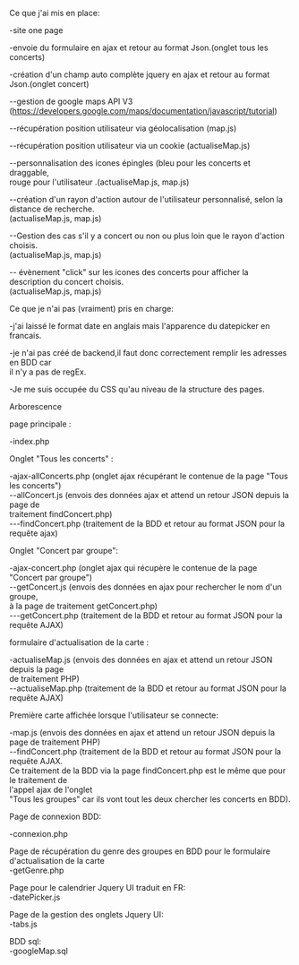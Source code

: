 Ce que j'ai mis en place:<br>

-site one page<br>

-envoie du formulaire en ajax et retour au format Json.(onglet tous les concerts)<br>

-création d'un champ auto complète jquery en ajax et retour au format Json.(onglet concert)<br>

--gestion de google maps API V3<br>
(https://developers.google.com/maps/documentation/javascript/tutorial)<br>

--récupération position utilisateur via géolocalisation (map.js)<br>

--récupération position utilisateur via un cookie (actualiseMap.js)<br>

--personnalisation des icones épingles (bleu pour les concerts et draggable,<br>
rouge pour l'utilisateur .(actualiseMap.js, map.js)<br>

--création d'un rayon d'action autour de l'utilisateur personnalisé, selon la distance de recherche.<br>
(actualiseMap.js, map.js)<br>

--Gestion des cas s'il y a concert ou non ou plus loin que le rayon d'action choisis.<br>
(actualiseMap.js, map.js)<br>

-- évènement "click" sur les icones des concerts pour afficher la description du concert choisis.<br>
(actualiseMap.js, map.js)<br>


Ce que je n'ai pas (vraiment) pris en charge:<br>

-j'ai laissé le format date en anglais mais l'apparence du datepicker en francais.<br>

-je n'ai pas créé de backend,il faut donc correctement remplir les adresses en BDD car <br>
il n'y a pas de regEx.<br>

-Je me suis occupée du CSS qu'au niveau de la structure des pages. <br>



Arborescence<br>

page principale :<br>

-index.php<br>

Onglet "Tous les concerts" :<br>

-ajax-allConcerts.php (onglet ajax récupérant le contenue de la page "Tous les concerts")<br>
--allConcert.js (envois des données ajax et attend un retour JSON depuis la page de <br>
traitement findConcert.php)<br>
---findConcert.php (traitement de la BDD et retour au format JSON pour la requête ajax)<br>

Onglet "Concert par groupe":<br>

-ajax-concert.php (onglet ajax qui récupère le contenue de la page "Concert par groupe")<br>
--getConcert.js (envois des données en ajax pour rechercher le nom d'un groupe, <br>
à la page de traitement getConcert.php)<br>
---getConcert.php (traitement de la BDD et retour au format JSON pour la requête AJAX)<br>

formulaire d'actualisation de la carte :<br>

-actualiseMap.js (envois des données en ajax et attend un retour JSON depuis la page <br>
de traitement PHP)<br>
--actualiseMap.php (traitement de la BDD et retour au format JSON pour la requête AJAX)<br>

Première carte affichée lorsque l'utilisateur se connecte:<br>

-map.js (envois des données en ajax et attend un retour JSON depuis la page de traitement PHP)<br>
--findConcert.php (traitement de la BDD et retour au format JSON pour la requête AJAX.<br>
Ce traitement de la BDD via la page findConcert.php est le même que pour le traitement de <br>
l'appel ajax de l'onglet <br>
"Tous les groupes" car ils vont tout les deux chercher les concerts en BDD).<br>

Page de connexion BDD:<br>

-connexion.php<br>

Page de récupération du genre des groupes en BDD pour le formulaire d'actualisation de la carte<br>
-getGenre.php<br>

Page pour le calendrier Jquery UI traduit en FR:<br>
-datePicker.js<br>

Page de la gestion des onglets Jquery UI:<br>
-tabs.js<br>

BDD sql:<br>
-googleMap.sql<br>

























